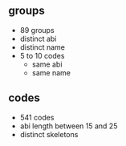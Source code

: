 ## groups
- 89 groups
- distinct abi
- distinct name
- 5 to 10 codes
  - same abi
  - same name

## codes
- 541 codes
- abi length between 15 and 25
- distinct skeletons
